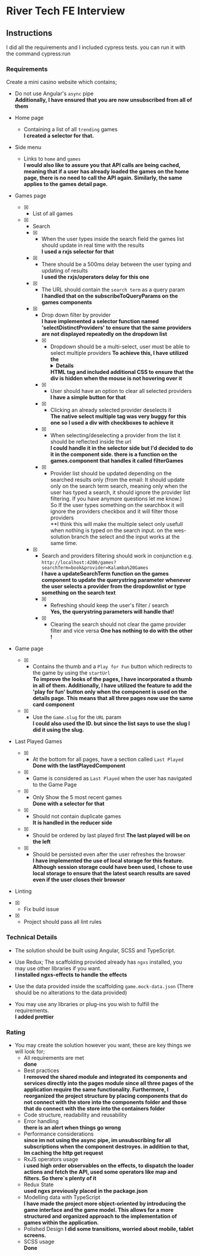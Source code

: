 # River Tech FE Interview

## Instructions
I did all the requirements and I included cypress tests. you can run it with the command cypress:run  

### Requirements

Create a mini casino website which contains;

* Do not use Angular's `async` pipe  
  **Additionally, I have ensured that you are now unsubscribed from all of them**    
* Home page
  	* Containing a list of all `trending` games  
    **I created a selector for that.**   
* Side menu
  	* Links to `home` and `games`  
    **I would also like to assure you that API calls are being cached, meaning that if a user has already loaded the games on the home page, there is no need to call the API again. Similarly, the same applies to the games detail page.**  
    
* Games page
  - [x] * List of all games  
  - [x]	* Search
    - [x]	* When the user types inside the search field the games list should update in real time with the results  
    **I used a rxjs selector for that**  
    - [x]	* There should be a 500ms delay between the user typing and updating of results  
    **I used the rxjs/operators delay for this one**  
    - [x]	* The URL should contain the `search term` as a query param  
    **I handled that on the subscribeToQueryParams on the games components**  
    - [x] * Drop down filter by provider  
    **I have implemented a selector function named 'selectDistinctProviders' to ensure that the same providers are not displayed repeatedly on the dropdown list**  
      - [x]	* Dropdown should be a multi-select, user must be able to select multiple providers
**To achieve this, I have utilized the <details></details> HTML tag and included additional CSS to ensure that the div is hidden when the mouse is not hovering over it**    
      - [x]	* User should have an option to clear all selected providers  
      **I have a simple button for that**  
      - [x]	* Clicking an already selected provider deselects it  
      **The native select multiple tag was very buggy for this one so I used a div with checkboxes to achieve it**
      - [x]	* When selecting/deselecting a provider from the list it should be reflected inside the url  
      **I could handle it in the selector side but I'd decided to do it in the component side. there is a function on the games.component that handles it called filterGames**  
      - [x]	* Provider list should be updated depending on the searched results only (from the email: It should update only on the search term search, meaning only when the user has typed a search, it should ignore the provider list filtering. If you have anymore questions let me know.)  
      So If the user types something on the searchbox it will ignore the providers checkbox and it will filter those providers  
      **I think this will make the multiple select only usefull when nothing is typed on the search input. on the wes-solution branch the select and the input works at the same time. 

    - [x] * Search and providers filtering should work in conjunction e.g. `http://localhost:4200/games?searchTerm=book&provider=Kalamba%20Games`  
      **I have a updateSearchTerm function on the games component to update the querystring parameter whenever the user selects a provider from the dropdownlist or type something on the search text**
      - [x]  * Refreshing should keep the user's filter / search  
      **Yes, the querystring parameters will handle that!**  
      - [x]  * Clearing the search should not clear the game provider filter and vice versa
      **One has nothing to do with the other !**     
* Game page
  - [x]	* Contains the thumb and a `Play for Fun` button which redirects to the game by using the `startUrl`  
  **To improve the looks of the pages, I have incorporated a thumb in all of them. Additionally, I have utilized the <ng-content> feature to add the 'play for fun' button only when the component is used on the details page. This means that all three pages now use the same card component**  
  - [x]	* Use the `Game.slug` for the `URL` param  
  **I could also used the ID. but since the list says to use the slug I did it using the slug.**  
* Last Played Games
  - [x]	* At the bottom for all pages, have a section called `Last Played`  
  **Done with the lastPlayedComponent**  
  - [x]	* Game is considered as `Last Played` when the user has navigated to the Game Page
  - [x]	* Only Show the 5 most recent games  
  **Done with a selector for that**  
  - [x]	* Should not contain duplicate games  
  **It is handled in the reducer side**    
  - [x]	* Should be ordered by last played first
  **The last played will be on the left**    
  - [x]	* Should be persisted even after the user refreshes the browser  
    **I have implemented the use of local storage for this feature. Although session storage could have been used, I chose to use local storage to ensure that the latest search results are saved even if the user closes their browser**    
* Linting
- [x]  * Fix build issue 
- [x]  * Project should pass all lint rules

### Technical Details

* The solution should be built using Angular, SCSS and TypeScript.
* Use Redux; The scaffolding provided already has `ngxs` installed, you may use other libraries if you want.   
**I installed ngxs-effects to handle the effects**  

* Use the data provided inside the scaffolding `game.mock-data.json` (There should be no alterations to the data provided)
* You may use any libraries or plug-ins you wish to fulfill the requirements.  
**I added prettier**  

### Rating

* You may create the solution however you want, these are key things we will look for;
  * All requirements are met  
  **done**
  * Best practices  
  **I removed the shared module and integrated its components and services directly into the pages module since all three pages of the application require the same functionality. Furthermore, I reorganized the project structure by placing components that do not connect with the store into the components folder and those that do connect with the store into the containers folder**
  * Code structure, readability and reusability
  * Error handling  
  **there is an alert when things go wrong**
  * Performance considerations  
  **since im not using the async pipe, im unsubscribing for all subscriptions when the component destroyes. in addition to that, Im caching the http get request**  
  * RxJS operators usage  
  **i used high order observables on the effects, to dispatch the loader actions and fetch the API, used some operators like map and filters. So there´s plenty of it**  
  * Redux State  
  **used ngxs previously placed in the package.json**   
  * Modelling data with TypeScript  
  **I have made the project more object-oriented by introducing the game interface and the game model. This allows for a more structured and organized approach to the implementation of games within the application.**  
  * Polished Design
  **I did some transitions, worried about mobile, tablet screens.**  
  * SCSS usage  
  **Done**  

